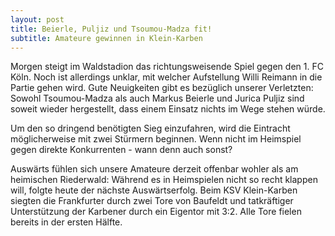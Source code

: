 ```yaml
---
layout: post
title: Beierle, Puljiz und Tsoumou-Madza fit!
subtitle: Amateure gewinnen in Klein-Karben
---
```


Morgen steigt im Waldstadion das richtungsweisende Spiel gegen den 1. FC Köln. Noch ist allerdings unklar, mit welcher Aufstellung Willi Reimann in die Partie gehen wird. Gute Neuigkeiten gibt es bezüglich unserer Verletzten: Sowohl Tsoumou-Madza als auch Markus Beierle und Jurica Puljiz sind soweit wieder hergestellt, dass einem Einsatz nichts im Wege stehen würde.

Um den so dringend benötigten Sieg einzufahren, wird die Eintracht möglicherweise mit zwei Stürmern beginnen. Wenn nicht im Heimspiel gegen direkte Konkurrenten - wann denn auch sonst?

Auswärts fühlen sich unsere Amateure derzeit offenbar wohler als am heimischen Riederwald: Während es in Heimspielen nicht so recht klappen will, folgte heute der nächste Auswärtserfolg. Beim KSV Klein-Karben siegten die Frankfurter durch zwei Tore von Baufeldt und tatkräftiger Unterstützung der Karbener durch ein Eigentor mit 3:2. Alle Tore fielen bereits in der ersten Hälfte.
